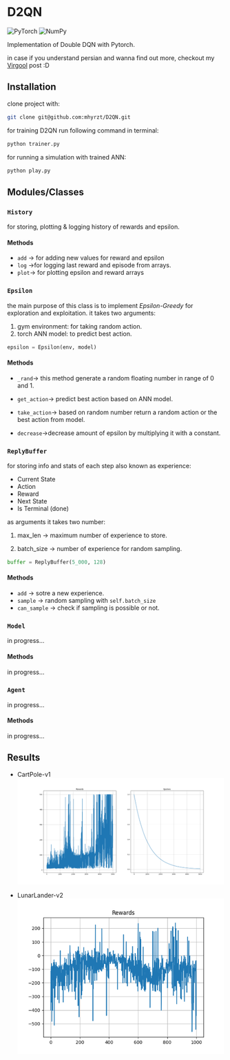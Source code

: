 # D2QN

![PyTorch](https://img.shields.io/badge/PyTorch-%23EE4C2C.svg?style=for-the-badge&logo=PyTorch&logoColor=white)
![NumPy](https://img.shields.io/badge/numpy-%23013243.svg?style=for-the-badge&logo=numpy&logoColor=white)

Implementation of Double DQN with Pytorch.

in case if you understand persian and wanna find out more, checkout my [Virgool](https://vrgl.ir/hEp6b
) post :D

## Installation

clone project with:

```bash
git clone git@github.com:mhyrzt/D2QN.git
```

for training D2QN run following command in terminal:

```bash
python trainer.py
```

for running a simulation with trained ANN:

```bash
python play.py
```

## Modules/Classes

### ``History``

for storing, plotting & logging history of rewards and epsilon.

#### Methods

- ``add`` → for adding new values for reward and epsilon
- ``log`` →for logging last reward and episode from arrays.
- ``plot``→ for plotting epsilon and reward arrays

### ``Epsilon``

the main purpose of this class is to implement _Epsilon-Greedy_ for exploration and exploitation. it takes two arguments:

1. gym environment: for taking random action.
2. torch ANN model: to predict best action.

```python
epsilon = Epsilon(env, model)
```

#### Methods

- ``_rand``→ this method generate a random floating number in range of 0 and 1.

- ``get_action``→ predict best action based on ANN model.

- ``take_action``→ based on random number return a random action or the best action from model.

- ``decrease``→decrease amount of epsilon by multiplying it with a constant.

### ``ReplyBuffer``

for storing info and stats of each step also known as experience:

- Current State
- Action
- Reward
- Next State
- Is Terminal (done)

as arguments it takes two number:

1. max_len → maximum number of experience to store.

2. batch_size → number of experience for random sampling.

```python
buffer = ReplyBuffer(5_000, 128)
```

#### Methods

- ``add`` → sotre a new experience.
- ``sample`` → random sampling with ``self.batch_size``
- ``can_sample`` → check if sampling is possible or not.

### ``Model``

in progress...

#### Methods

in progress...

### ``Agent``

in progress...

#### Methods

in progress...

## Results

- CartPole-v1
![CartPole-v1](results/CartPole-v1.png)

- LunarLander-v2
![LunarLander-v2](results/LunarLander.png)
